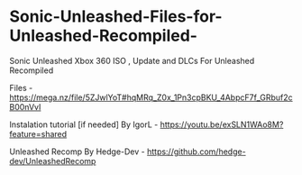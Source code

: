 # Sonic-Unleashed-Files-for-Unleashed-Recompiled-
Sonic Unleashed Xbox 360 ISO , Update and DLCs For Unleashed Recompiled


Files - https://mega.nz/file/5ZJwlYoT#hqMRq_Z0x_1Pn3cpBKU_4AbpcF7f_GRbuf2cB00nVvI


Instalation tutorial [if needed] By IgorL - https://youtu.be/exSLN1WAo8M?feature=shared



Unleashed Recomp By Hedge-Dev - https://github.com/hedge-dev/UnleashedRecomp
